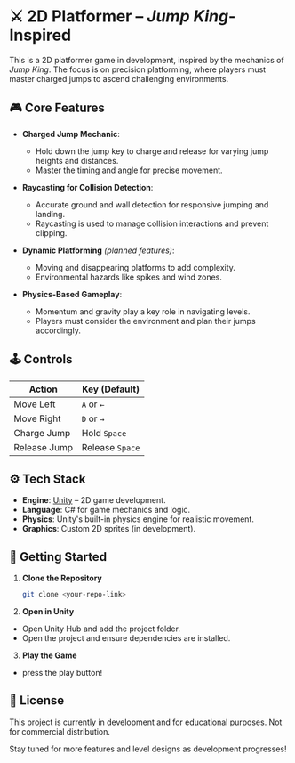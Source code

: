 # ⚔️ 2D Platformer – *Jump King*-Inspired  

This is a 2D platformer game in development, inspired by the mechanics of *Jump King*. The focus is on precision platforming, where players must master charged jumps to ascend challenging environments.  

## 🎮 Core Features  

- **Charged Jump Mechanic**:  
  - Hold down the jump key to charge and release for varying jump heights and distances.  
  - Master the timing and angle for precise movement.  

- **Raycasting for Collision Detection**:  
  - Accurate ground and wall detection for responsive jumping and landing.  
  - Raycasting is used to manage collision interactions and prevent clipping.  

- **Dynamic Platforming** *(planned features)*:  
  - Moving and disappearing platforms to add complexity.  
  - Environmental hazards like spikes and wind zones.  

- **Physics-Based Gameplay**:  
  - Momentum and gravity play a key role in navigating levels.  
  - Players must consider the environment and plan their jumps accordingly.  

## 🕹️ Controls  

| Action       | Key (Default) |  
|--------------|--------------|  
| Move Left    | `A` or `←`   |  
| Move Right   | `D` or `→`   |  
| Charge Jump  | Hold `Space` |  
| Release Jump | Release `Space` |  

## ⚙️ Tech Stack  

- **Engine**: [Unity](https://unity.com/) – 2D game development.  
- **Language**: C# for game mechanics and logic.  
- **Physics**: Unity's built-in physics engine for realistic movement.  
- **Graphics**: Custom 2D sprites (in development).  

## 🚀 Getting Started  

1. **Clone the Repository**  
   ```bash
   git clone <your-repo-link>
2. **Open in Unity**
- Open Unity Hub and add the project folder.
- Open the project and ensure dependencies are installed.

3. **Play the Game**
- press the play button!

## 📄 License
This project is currently in development and for educational purposes. Not for commercial distribution.

Stay tuned for more features and level designs as development progresses!
